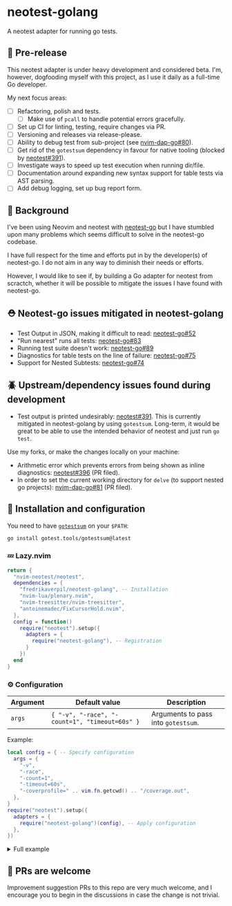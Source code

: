 # neotest-golang

A neotest adapter for running go tests.

## 🚧 Pre-release

This neotest adapter is under heavy development and considered beta. I'm,
however, dogfooding myself with this project, as I use it daily as a full-time
Go developer.

My next focus areas:

- [ ] Refactoring, polish and tests.
  - [ ] Make use of `pcall` to handle potential errors gracefully.
- [ ] Set up CI for linting, testing, require changes via PR.
- [ ] Versioning and releases via release-please.
- [ ] Ability to debug test from sub-project (see
      [nvim-dap-go#80](https://github.com/leoluz/nvim-dap-go/issues/80)).
- [ ] Get rid of the `gotestsum` dependency in favour for native tooling
      (blocked by
      [neotest#391](https://github.com/nvim-neotest/neotest/issues/391)).
- [ ] Investigate ways to speed up test execution when running dir/file.
- [ ] Documentation around expanding new syntax support for table tests via AST
      parsing.
- [ ] Add debug logging, set up bug report form.

## 🏓 Background

I've been using Neovim and neotest with
[neotest-go](https://github.com/nvim-neotest/neotest-go) but I have stumbled
upon many problems which seems difficult to solve in the neotest-go codebase.

I have full respect for the time and efforts put in by the developer(s) of
neotest-go. I do not aim in any way to diminish their needs or efforts.

However, I would like to see if, by building a Go adapter for neotest from
scractch, whether it will be possible to mitigate the issues I have found with
neotest-go.

## ⛑️ Neotest-go issues mitigated in neotest-golang

- Test Output in JSON, making it difficult to read:
  [neotest-go#52](https://github.com/nvim-neotest/neotest-go/issues/52)
- "Run nearest" runs all tests:
  [neotest-go#83](https://github.com/nvim-neotest/neotest-go/issues/83)
- Running test suite doesn't work:
  [neotest-go#89](https://github.com/nvim-neotest/neotest-go/issues/89)
- Diagnostics for table tests on the line of failure:
  [neotest-go#75](https://github.com/nvim-neotest/neotest-go/issues/75)
- Support for Nested Subtests:
  [neotest-go#74](https://github.com/nvim-neotest/neotest-go/issues/74)

## 🪲 Upstream/dependency issues found during development

- Test output is printed undesirably:
  [neotest#391](https://github.com/nvim-neotest/neotest/issues/391). This is
  currently mitigated in neotest-golang by using `gotestsum`. Long-term, it
  would be great to be able to use the intended behavior of neotest and just run
  `go test`.

Use my forks, or make the changes locally on your machine:

- Arithmetic error which prevents errors from being shown as inline diagnostics:
  [neotest#396](https://github.com/nvim-neotest/neotest/pull/396) (PR filed).
- In order to set the current working directory for `delve` (to support nested
  go projects): [nvim-dap-go#81](https://github.com/leoluz/nvim-dap-go/pull/81)
  (PR filed).

## 🥸 Installation and configuration

You need to have [`gotestsum`](https://github.com/gotestyourself/gotestsum) on
your `$PATH`:

```bash
go install gotest.tools/gotestsum@latest
```

### 💤 Lazy.nvim

```lua
return {
  "nvim-neotest/neotest",
  dependencies = {
    "fredrikaverpil/neotest-golang", -- Installation
    "nvim-lua/plenary.nvim",
    "nvim-treesitter/nvim-treesitter",
    "antoinemadec/FixCursorHold.nvim",
  },
  config = function()
    require("neotest").setup({
      adapters = {
        require("neotest-golang"), -- Registration
      }
    })
  end
}
```

### ⚙️ Configuration

| Argument | Default value                                  | Description                         |
| -------- | ---------------------------------------------- | ----------------------------------- |
| `args`   | `{ "-v", "-race", "-count=1", "timeout=60s" }` | Arguments to pass into `gotestsum`. |

Example:

```lua
local config = { -- Specify configuration
  args = {
    "-v",
    "-race",
    "-count=1",
    "-timeout=60s",
    "-coverprofile=" .. vim.fn.getcwd() .. "/coverage.out",
  },
}
require("neotest").setup({
  adapters = {
    require("neotest-golang")(config), -- Apply configuration
  },
})
```

<details>
<summary>Full example</summary>

```lua
return {
  -- Neotest setup
  {
    "nvim-neotest/neotest",
    event = "VeryLazy",
    dependencies = {
      "nvim-lua/plenary.nvim",
      "antoinemadec/FixCursorHold.nvim",
      "nvim-treesitter/nvim-treesitter",

      "nvim-neotest/neotest-plenary",
      "nvim-neotest/neotest-vim-test",

      "nvim-neotest/nvim-nio",

      {
        "fredrikaverpil/neotest-golang",
        branch = "main",
        buil = "go install gotest.tools/gotestsum@latest",
      },
    },
    opts = function(_, opts)
      opts.adapters = opts.adapters or {}
      opts.adapters["neotest-golang"] = {
        args = {
          "-v",
          "-race",
          "-count=1",
          "-timeout=60s",
          "-coverprofile=" .. vim.fn.getcwd() .. "/coverage.out",
        },
      }
    end,
    config = function(_, opts)
      if opts.adapters then
        local adapters = {}
        for name, config in pairs(opts.adapters or {}) do
          if type(name) == "number" then
            if type(config) == "string" then
              config = require(config)
            end
            adapters[#adapters + 1] = config
          elseif config ~= false then
            local adapter = require(name)
            if type(config) == "table" and not vim.tbl_isempty(config) then
              local meta = getmetatable(adapter)
              if adapter.setup then
                adapter.setup(config)
              elseif meta and meta.__call then
                adapter(config)
              else
                error("Adapter " .. name .. " does not support setup")
              end
            end
            adapters[#adapters + 1] = adapter
          end
        end
        opts.adapters = adapters
      end

      require("neotest").setup(opts)
    end,
    keys = {
      { "<leader>ta", function() require("neotest").run.attach() end, desc = "[t]est [a]ttach" },
      { "<leader>tf", function() require("neotest").run.run(vim.fn.expand("%")) end, desc = "[t]est run [f]ile" },
      { "<leader>tA", function() require("neotest").run.run(vim.uv.cwd()) end, desc = "[t]est [A]ll files" },
      { "<leader>tS", function() require("neotest").run.run({ suite = true }) end, desc = "[t]est [S]uite" },
      { "<leader>tn", function() require("neotest").run.run() end, desc = "[t]est [n]earest" },
      { "<leader>tl", function() require("neotest").run.run_last() end, desc = "[t]est [l]ast" },
      { "<leader>ts", function() require("neotest").summary.toggle() end, desc = "[t]est [s]ummary" },
      { "<leader>to", function() require("neotest").output.open({ enter = true, auto_close = true }) end, desc = "[t]est [o]utput" },
      { "<leader>tO", function() require("neotest").output_panel.toggle() end, desc = "[t]est [O]utput panel" },
      { "<leader>tt", function() require("neotest").run.stop() end, desc = "[t]est [t]erminate" },
      { "<leader>td", function() require("neotest").run.run({ suite = false, strategy = "dap" }) end, desc = "Debug nearest test" },
    },
  },

  -- DAP setup
  {
    "mfussenegger/nvim-dap",
    event = "VeryLazy",
    dependencies = {
      {
        "rcarriga/nvim-dap-ui",
        dependencies = {
          "nvim-neotest/nvim-nio",
        },
        opts = {},
        config = function(_, opts)
          -- setup dap config by VsCode launch.json file
          -- require("dap.ext.vscode").load_launchjs()
          local dap = require("dap")
          local dapui = require("dapui")
          dapui.setup(opts)
          dap.listeners.after.event_initialized["dapui_config"] = function()
            dapui.open({})
          end
          dap.listeners.before.event_terminated["dapui_config"] = function()
            dapui.close({})
          end
          dap.listeners.before.event_exited["dapui_config"] = function()
            dapui.close({})
          end
        end,
        keys = {
          { "<leader>du", function() require("dapui").toggle({}) end, desc = "[d]ap [u]i" },
          { "<leader>de", function() require("dapui").eval() end, desc = "[d]ap [e]val" },
        },
      },
      {
        "theHamsta/nvim-dap-virtual-text",
        opts = {},
      },
    },
    keys = {
      {"<leader>db", function() require("dap").toggle_breakpoint() end, desc = "toggle [d]ebug [b]reakpoint" },
      {"<leader>dB", function() require("dap").set_breakpoint(vim.fn.input("Breakpoint condition: ")) end, desc = "[d]ebug [B]reakpoint"},
      {"<leader>dc", function() require("dap").continue() end, desc = "[d]ebug [c]ontinue (start here)" },
      {"<leader>dC", function() require("dap").run_to_cursor() end, desc = "[d]ebug [C]ursor" },
      {"<leader>dg", function() require("dap").goto_() end, desc = "[d]ebug [g]o to line" },
      {"<leader>do", function() require("dap").step_over() end, desc = "[d]ebug step [o]ver" },
      {"<leader>dO", function() require("dap").step_out() end, desc = "[d]ebug step [O]ut" },
      {"<leader>di", function() require("dap").step_into() end, desc = "[d]ebug [i]nto" },
      {"<leader>dj", function() require("dap").down() end, desc = "[d]ebug [j]ump down" },
      {"<leader>dk", function() require("dap").up() end, desc = "[d]ebug [k]ump up" },
      {"<leader>dl", function() require("dap").run_last() end, desc = "[d]ebug [l]ast" },
      {"<leader>dp", function() require("dap").pause() end, desc = "[d]ebug [p]ause" },
      {"<leader>dr", function() require("dap").repl.toggle() end, desc = "[d]ebug [r]epl" },
      {"<leader>dR", function() require("dap").clear_breakpoints() end, desc = "[d]ebug [R]emove breakpoints" },
      {"<leader>ds", function() require("dap").session() end, desc ="[d]ebug [s]ession" },
      {"<leader>dt", function() require("dap").terminate() end, desc = "[d]ebug [t]erminate" },
      {"<leader>dw", function() require("dap.ui.widgets").hover() end, desc = "[d]ebug [w]idgets" },
    },
  },
}
```

</details>

## 🙏 PRs are welcome

Improvement suggestion PRs to this repo are very much welcome, and I encourage
you to begin in the discussions in case the change is not trivial.
